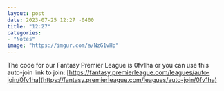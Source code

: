 ```yaml
---
layout: post
date: 2023-07-25 12:27 -0400
title: "12:27"
categories:
- "Notes"
image: "https://imgur.com/a/NzG1vHp"
---
```


The code for our Fantasy Premier League is 0fv1ha or you can use this auto-join link to join: [https://fantasy.premierleague.com/leagues/auto-join/0fv1ha](https://fantasy.premierleague.com/leagues/auto-join/0fv1ha)
